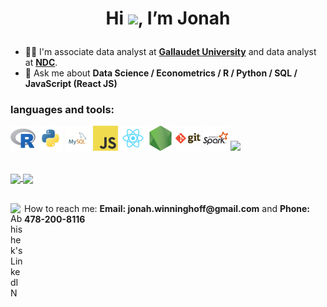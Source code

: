 # <p align = 'center'> Hi <img src="https://media.giphy.com/media/hvRJCLFzcasrR4ia7z/giphy.gif" width="35px">, I’m Jonah </p>

- 👨‍💼 I'm associate data analyst at **[Gallaudet University](https://gallaudet.edu/)** and data analyst at **[NDC](https://www.nationaldeafcenter.org/)**.
- 💬 Ask me about **Data Science / Econometrics / R / Python / SQL / JavaScript (React JS)**

### **languages and tools:**  
<code><img height="40" src="https://raw.githubusercontent.com/github/explore/80688e429a7d4ef2fca1e82350fe8e3517d3494d/topics/r/r.png"></code>
<code><img height="40" src="https://raw.githubusercontent.com/github/explore/80688e429a7d4ef2fca1e82350fe8e3517d3494d/topics/python/python.png"></code>
<code><img height="40" src="https://raw.githubusercontent.com/github/explore/80688e429a7d4ef2fca1e82350fe8e3517d3494d/topics/mysql/mysql.png"></code>
<code><img height="40" src="https://raw.githubusercontent.com/github/explore/80688e429a7d4ef2fca1e82350fe8e3517d3494d/topics/javascript/javascript.png"></code>
<code><img height="40" src="https://raw.githubusercontent.com/github/explore/80688e429a7d4ef2fca1e82350fe8e3517d3494d/topics/react/react.png"></code>
<code><img height='40' src='https://raw.githubusercontent.com/github/explore/80688e429a7d4ef2fca1e82350fe8e3517d3494d/topics/nodejs/nodejs.png'></code>
<code><img height='40' src='https://raw.githubusercontent.com/github/explore/80688e429a7d4ef2fca1e82350fe8e3517d3494d/topics/git/git.png'></code>
<code><img height='40' src='https://raw.githubusercontent.com/github/explore/6f5025830918df26b37d23b3ffffbc35725fe15f/topics/spark/spark.png'></code>
<code><img height='40' src='https://avatars.githubusercontent.com/u/10017763?s=200&v=4'></code>

<br />
 
<a href="https://github-readme-stats.vercel.app/api/top-langs/?username=jonahwinninghoff&layout=compact">
  <img align="center" src="https://github-readme-stats.vercel.app/api/top-langs/?username=jonahwinninghoff&layout=compact" height = '170px'/>
</a>
<a href="https://github-readme-stats.vercel.app/api?username=jonahwinninghoff">
  <img align="center" src="https://github-readme-stats.vercel.app/api?username=jonahwinninghoff" height = '170px'/>
</a>

<br />
<br />

<p><a href="https://www.linkedin.com/in/jonah-winninghoff/" style="margin: 0px; padding: 0px; display:block;"><img align="left" alt="Abhishek's LinkedIN" width="22px" src="https://raw.githubusercontent.com/peterthehan/peterthehan/master/assets/linkedin.svg" /></a>How to reach me: <b>Email: jonah.winninghoff@gmail.com</b> and <b> Phone: 478-200-8116</b></p>


<!---
jonahwinninghoff/jonahwinninghoff is a ✨ special ✨ repository because its `README.md` (this file) appears on your GitHub profile.
You can click the Preview link to take a look at your changes.
--->
